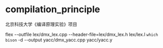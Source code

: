 # compilation_principle

北京科技大学《编译原理实验》项目

flex --outfile lex/dmx_lex.cpp --header-file=lex/dmx_lex.h lex/lex.l
`which bison` -d --output yacc/dmx_yacc.cpp yacc/yacc.y
